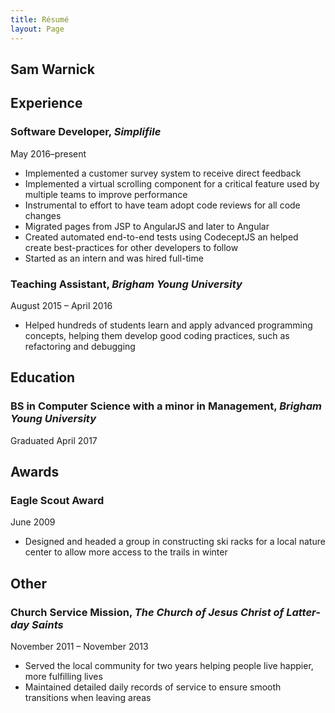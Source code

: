 ```yaml
---
title: Résumé
layout: Page
---
```


## Sam Warnick

## Experience
### **Software Developer**, _Simplifile_
May 2016–present
- Implemented a customer survey system to receive direct feedback
- Implemented a virtual scrolling component for a critical feature used by multiple teams to improve performance
- Instrumental to effort to have team adopt code reviews for all code changes
- Migrated pages from JSP to AngularJS and later to Angular
- Created automated end-to-end tests using CodeceptJS an helped create best-practices for other developers to follow
- Started as an intern and was hired full-time

### **Teaching Assistant**, _Brigham Young University_
August 2015 – April 2016
- Helped hundreds of students learn and apply advanced programming concepts, helping them develop good coding practices, such as refactoring and debugging

## Education
### BS in Computer Science with a minor in Management, _Brigham Young University_
Graduated April 2017

## Awards
### Eagle Scout Award
June 2009
- Designed and headed a group in constructing ski racks for a local nature center to allow more access to the trails in winter

## Other
### **Church Service Mission**, _The Church of Jesus Christ of Latter-day Saints_
November 2011 – November 2013
- Served the local community for two years helping people live happier, more fulfilling lives
- Maintained detailed daily records of service to ensure smooth transitions when leaving areas


